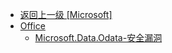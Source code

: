 - [返回上一级 [Microsoft]](/8、网络设备漏洞/Microsoft)
- [Office](/8、网络设备漏洞/Microsoft/Office/)
  - [Microsoft.Data.Odata-安全漏洞](/8、网络设备漏洞/Microsoft/Office/Microsoft.Data.Odata-安全漏洞.md)
